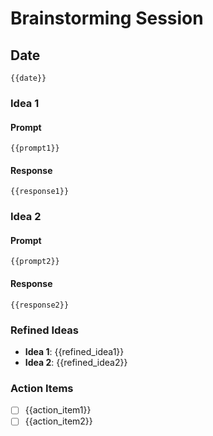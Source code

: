 # Brainstorming Session

## Date
`{{date}}`

### Idea 1

#### Prompt
```
{{prompt1}}
```

#### Response
```
{{response1}}
```

### Idea 2

#### Prompt
```
{{prompt2}}
```

#### Response
```
{{response2}}
```

### Refined Ideas
- **Idea 1**: {{refined_idea1}}
- **Idea 2**: {{refined_idea2}}

### Action Items
- [ ] {{action_item1}}
- [ ] {{action_item2}}
